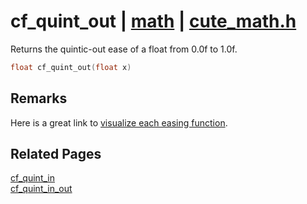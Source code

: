 # cf_quint_out | [math](https://github.com/RandyGaul/cute_framework/blob/master/docs/math/README.md) | [cute_math.h](https://github.com/RandyGaul/cute_framework/blob/master/include/cute_math.h)

Returns the quintic-out ease of a float from 0.0f to 1.0f.

```cpp
float cf_quint_out(float x)
```

## Remarks

Here is a great link to [visualize each easing function](https://easings.net/).

## Related Pages

[cf_quint_in](https://github.com/RandyGaul/cute_framework/blob/master/docs/math/cf_quint_in.md)  
[cf_quint_in_out](https://github.com/RandyGaul/cute_framework/blob/master/docs/math/cf_quint_in_out.md)  
